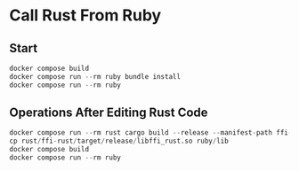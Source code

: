 # Call Rust From Ruby

## Start

```s
docker compose build
docker compose run --rm ruby bundle install
docker compose run --rm ruby
```

## Operations After Editing Rust Code

```s
docker compose run --rm rust cargo build --release --manifest-path ffi-rust/Cargo.toml
cp rust/ffi-rust/target/release/libffi_rust.so ruby/lib
docker compose build
docker compose run --rm ruby
```
